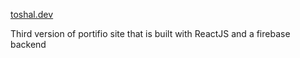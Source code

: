  [toshal.dev](https://www.toshal.dev/)


Third version of portifio site that is built with ReactJS and a firebase backend
